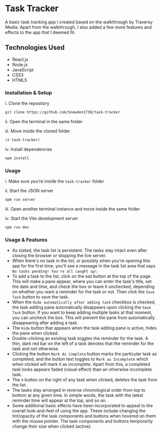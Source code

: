 # Task Tracker
A basic task tracking app I created based on the walkthrough by Traversy Media. Apart from the walkthrough, I also added a few more features and effects to the app that I deemed fit.

## Technologies Used
- React.js
- Node.js
- JavaScript
- CSS3
- HTML5

### Installation & Setup
i. Clone the repository
```bash
git clone https://github.com/Snowden1738/task-tracker
```

ii. Open the terminal in the same folder

iii. Move inside the cloned folder
```bash
cd task-tracker/
```

iv. Install dependencies
```bash
npm install
```

### Usage
i. Make sure you're inside the `task-tracker` folder

ii. Start the JSON server
```bash
npm run server
```

iii. Open another terminal instance and move inside the same folder

iv. Start the Vite development server
```bash
npm run dev
```

### Usage & Features
- As stated, the task list is persistent. The tasks stay intact even after closing the browser or stopping the live server.
- When there's no task in the list, or possibly when you're opening this app for the first time, you'll see a message in the task list area that says `No tasks pending! You're all caught up!`.
- To add a task to the list, click on the `Add` button at the top of the page. This will make a pane appear, where you can enter the task's title, set the date and time, and check the box or leave it unchecked, depending on whether you want a reminder for the task or not. Then click the `Save Task` button to save the task.
- When the `Hide automatically after adding task` checkbox is checked, the task adding pane automatically disappears upon clicking the `Save Task` button. If you want to keep adding multiple tasks at that moment, you can uncheck the box. This will prevent the pane from automatically disappearing after adding a task.
- The `Hide` button that appears when the task adding pane is active, hides the pane when clicked.
- Double-clicking an existing task toggles the reminder for the task. A thin, dark red bar on the left of a task denotes that the reminder for the task and not otherwise.
- Clicking the button `Mark As Complete` button marks the particular task as completed, and the button text toggles to `Mark as Incomplete` which when clicked will mark it as incomplete. Apart from this, a completed task looks appears faded (visual effect) than an otherwise incomplete task.
- The `X` button on the right of any task when clicked, deletes the task from the list.
- The tasks stay arranged in reverse chronological order from top to bottom at any given time. In simple words, the task with the latest reminder time will appear at the top, and so on.
- Some additional basic effects have been incorporated to appeal to the overall look-and-feel of using the app. These include changing the tint/opacity of the task components and buttons when hovered on them with the mouse pointer. The task components and buttons temporarily change their size when clicked (active).
